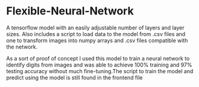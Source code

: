 # Flexible-Neural-Network
A tensorflow model with an easily adjustable number of layers and layer sizes. Also includes a script to load data to the model from .csv files and one to transform images into numpy arrays and .csv files compatible with the network.

As a sort of proof of concept I used this model to train a neural network to identify digits from images and was able to achieve 100% training and 97% testing accuracy without much fine-tuning.The script to train the model and predict using the model is still found in the frontend file
